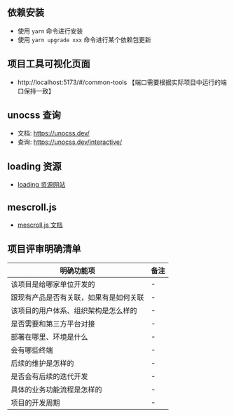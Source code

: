 ## 依赖安装

-   使用 `yarn` 命令进行安装
-   使用 `yarn upgrade xxx` 命令进行某个依赖包更新

## 项目工具可视化页面

-   http://localhost:5173/#/common-tools 【端口需要根据实际项目中运行的端口保持一致】

## unocss 查询

-   文档: https://unocss.dev/
-   查询: https://unocss.dev/interactive/

## loading 资源

-   [loading 资源网站](https://loading.io/spinner/)

## mescroll.js

-   [mescroll.js 文档](http://www.mescroll.com/api.html)

## 项目评审明确清单

| 明确功能项                             | 备注 |
| -------------------------------------- | ---- |
| 该项目是给哪家单位开发的               | -    |
| 跟现有产品是否有关联，如果有是如何关联 | -    |
| 该项目的用户体系、组织架构是怎么样的   | -    |
| 是否需要和第三方平台对接               | -    |
| 部署在哪里、环境是什么                 | -    |
| 会有哪些终端                           | -    |
| 后续的维护是怎样的                     | -    |
| 是否会有后续的迭代开发                 | -    |
| 具体的业务功能流程是怎样的             | -    |
| 项目的开发周期                         | -    |

